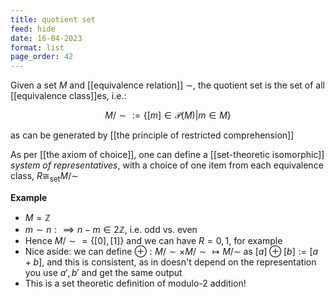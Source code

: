 ```yaml
---
title: quotient set
feed: hide
date: 16-04-2023
format: list
page_order: 42
---
```



Given a set $M$ and [[equivalence relation]] $\sim$, the quotient set is the set of all [[equivalence class]]es, i.e.: 

$$M/\sim := \{[m] \in \mathcal P(M) \vert m\in M\}$$

as can be generated by [[the principle of restricted comprehension]]

As per [[the axiom of choice]], one can define a [[set-theoretic isomorphic]] *system of representatives*, with a choice of one item from each equivalence class, $R\cong_\text{set}M/\sim$

**Example**
- $M = \mathbb Z$
- $m\sim n:\implies n-m\in 2\mathbb Z$, i.e. odd vs. even
- Hence $M/\sim = \{[0], [1]\}$ and we can have $R = {0, 1}$, for example
- Nice aside: we can define  $\oplus: M/\sim \times M/\sim \mapsto M/\sim$ as $[a]\oplus[b] := [a+b]$, and this is consistent, as in doesn't depend on the representation you use $a', b'$ and get the same output
- This is a set theoretic definition of modulo-2 addition!
